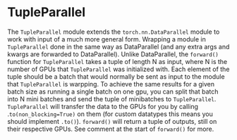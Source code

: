 # TupleParallel
The `TupleParallel` module extends the `torch.nn.DataParallel` module to work with input of a much more general form. Wrapping a module in `TupleParallel` done in the same way as DataParallel (and any extra args and kwargs are forwarded to DataParallel). Unlike DataParallel, the `forward()` function for `TupleParallel` takes a tuple of length N as input, where N is the number of GPUs that `TupleParallel` was initialized with. Each element of the tuple should be a batch that would normally be sent as input to the module that `TupleParallel` is warpping. To achieve the same results for a given batch size as running a single batch on one gpu, you can split that batch into N mini batches and send the tuple of minibatches to `TupleParallel`. `TupleParallel` will transfer the data to the GPUs for you by calling .`to(non_blocking=True)` on them (for custom datatypes this means you should implement `.to()`). `forward()` will return a tuple of outputs, still on their respective GPUs. See comment at the start of `forward()` for more.

